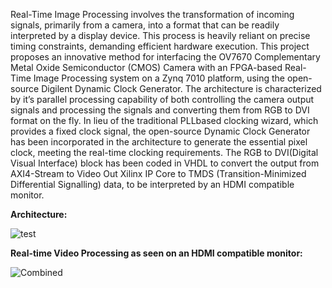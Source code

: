 Real-Time Image Processing involves the transformation of incoming signals, primarily from a camera, into a
format that can be readily interpreted by a display device.
This process is heavily reliant on precise timing constraints,
demanding efficient hardware execution. This project proposes
an innovative method for interfacing the OV7670 Complementary Metal Oxide Semiconductor (CMOS) Camera with an
FPGA-based Real-Time Image Processing system on a Zynq
7010 platform, using the open-source Digilent Dynamic Clock
Generator. The architecture is characterized by it’s parallel
processing capability of both controlling the camera output
signals and processing the signals and converting them from
RGB to DVI format on the fly. In lieu of the traditional PLLbased clocking wizard, which provides a fixed clock signal, the
open-source Dynamic Clock Generator has been incorporated
in the architecture to generate the essential pixel clock, meeting
the real-time clocking requirements. The RGB to DVI(Digital
Visual Interface) block has been coded in VHDL to convert
the output from AXI4-Stream to Video Out Xilinx IP Core to
TMDS (Transition-Minimized Differential Signalling) data, to be
interpreted by an HDMI compatible monitor.


**Architecture:**

![test](https://github.com/MysEcho/Dynamic-Image-Processing-on-Zynq/assets/135346641/6ae09a4c-b1f3-4c89-bc53-359cb6ef6e17)


**Real-time Video Processing as seen on an HDMI compatible monitor:**

![Combined](https://github.com/MysEcho/Dynamic-Image-Processing-on-Zynq/assets/135346641/9da7588a-11f6-40a0-89a9-fbd1362d79c3)
